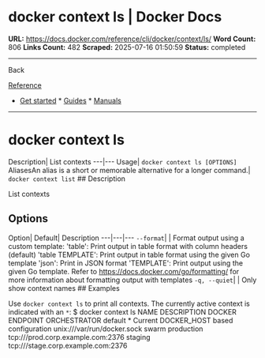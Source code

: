 # docker context ls | Docker Docs

**URL:** https://docs.docker.com/reference/cli/docker/context/ls/
**Word Count:** 806
**Links Count:** 482
**Scraped:** 2025-07-16 01:50:59
**Status:** completed

---

Back

[Reference](https://docs.docker.com/reference/)

  * [Get started](https://docs.docker.com/get-started/)   * [Guides](https://docs.docker.com/guides/)   * [Manuals](https://docs.docker.com/manuals/)

* * *

# docker context ls

Description| List contexts   ---|---   Usage| `docker context ls [OPTIONS]`   AliasesAn alias is a short or memorable alternative for a longer command.| `docker context list`      ## Description

List contexts

## Options

Option| Default| Description   ---|---|---   `--format`| | Format output using a custom template:   'table': Print output in table format with column headers \(default\)   'table TEMPLATE': Print output in table format using the given Go template   'json': Print in JSON format   'TEMPLATE': Print output using the given Go template.   Refer to <https://docs.docker.com/go/formatting/> for more information about formatting output with templates   `-q, --quiet`| | Only show context names      ## Examples

Use `docker context ls` to print all contexts. The currently active context is indicated with an `*`:               $ docker context ls          NAME                DESCRIPTION                               DOCKER ENDPOINT                      ORCHESTRATOR     default *           Current DOCKER_HOST based configuration   unix:///var/run/docker.sock          swarm     production                                                    tcp:///prod.corp.example.com:2376     staging                                                       tcp:///stage.corp.example.com:2376